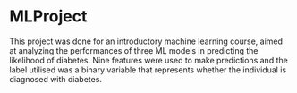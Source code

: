 # MLProject

This project was done for an introductory machine learning course, aimed at analyzing the performances of three ML models in predicting the likelihood of diabetes. Nine features were used to make predictions and the label utilised was a binary variable that represents whether the individual is diagnosed with diabetes.

